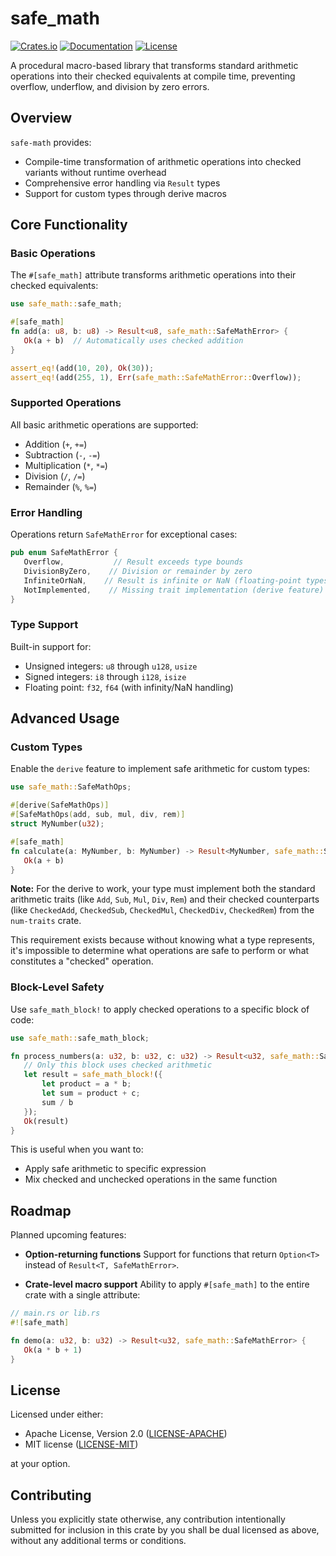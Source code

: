 # safe_math

[![Crates.io](https://img.shields.io/crates/v/safe-math.svg)](https://crates.io/crates/safe-math)
[![Documentation](https://docs.rs/safe_math/badge.svg)](https://docs.rs/safe_math)
[![License](https://img.shields.io/badge/license-MIT%2FApache--2.0-blue.svg)](README.md)

A procedural macro-based library that transforms standard arithmetic operations into their checked equivalents at compile time, preventing overflow, underflow, and division by zero errors.

## Overview

`safe-math` provides:
- Compile-time transformation of arithmetic operations into checked variants without runtime overhead
- Comprehensive error handling via `Result` types
- Support for custom types through derive macros

## Core Functionality

### Basic Operations

The `#[safe_math]` attribute transforms arithmetic operations into their checked equivalents:

```rust
use safe_math::safe_math;

#[safe_math]
fn add(a: u8, b: u8) -> Result<u8, safe_math::SafeMathError> {
   Ok(a + b)  // Automatically uses checked addition
}

assert_eq!(add(10, 20), Ok(30));
assert_eq!(add(255, 1), Err(safe_math::SafeMathError::Overflow));
```

### Supported Operations

All basic arithmetic operations are supported:
- Addition (`+`, `+=`)
- Subtraction (`-`, `-=`)
- Multiplication (`*`, `*=`)
- Division (`/`, `/=`)
- Remainder (`%`, `%=`)

### Error Handling

Operations return `SafeMathError` for exceptional cases:
```rust
pub enum SafeMathError {
   Overflow,           // Result exceeds type bounds
   DivisionByZero,    // Division or remainder by zero
   InfiniteOrNaN,    // Result is infinite or NaN (floating-point types)
   NotImplemented,    // Missing trait implementation (derive feature)
}
```

### Type Support

Built-in support for:
- Unsigned integers: `u8` through `u128`, `usize`
- Signed integers: `i8` through `i128`, `isize`
- Floating point: `f32`, `f64` (with infinity/NaN handling)

## Advanced Usage

### Custom Types

Enable the `derive` feature to implement safe arithmetic for custom types:

```rust
use safe_math::SafeMathOps;

#[derive(SafeMathOps)]
#[SafeMathOps(add, sub, mul, div, rem)]
struct MyNumber(u32);

#[safe_math]
fn calculate(a: MyNumber, b: MyNumber) -> Result<MyNumber, safe_math::SafeMathError> {
   Ok(a + b)
}
```

**Note:** For the derive to work, your type must implement both the standard arithmetic traits
(like `Add`, `Sub`, `Mul`, `Div`, `Rem`) and their checked counterparts (like `CheckedAdd`,
`CheckedSub`, `CheckedMul`, `CheckedDiv`, `CheckedRem`) from the `num-traits` crate.

This requirement exists because without knowing what a type represents, it's impossible to
determine what operations are safe to perform or what constitutes a "checked" operation.

### Block-Level Safety

Use `safe_math_block!` to apply checked operations to a specific block of code:

```rust
use safe_math::safe_math_block;

fn process_numbers(a: u32, b: u32, c: u32) -> Result<u32, safe_math::SafeMathError> {
   // Only this block uses checked arithmetic
   let result = safe_math_block!({
       let product = a * b;
       let sum = product + c;
       sum / b
   });
   Ok(result)
}
```

This is useful when you want to:
- Apply safe arithmetic to specific expression
- Mix checked and unchecked operations in the same function

## Roadmap

Planned upcoming features:

- **Option-returning functions**
 Support for functions that return `Option<T>` instead of `Result<T, SafeMathError>`.

- **Crate-level macro support**
 Ability to apply `#[safe_math]` to the entire crate with a single attribute:

```rust
// main.rs or lib.rs
#![safe_math]

fn demo(a: u32, b: u32) -> Result<u32, safe_math::SafeMathError> {
   Ok(a * b + 1)
}
```

## License

Licensed under either:
- Apache License, Version 2.0 ([LICENSE-APACHE](LICENSE-APACHE))
- MIT license ([LICENSE-MIT](LICENSE-MIT))

at your option.

## Contributing

Unless you explicitly state otherwise, any contribution intentionally submitted
for inclusion in this crate by you shall be dual licensed as above, without any
additional terms or conditions.

